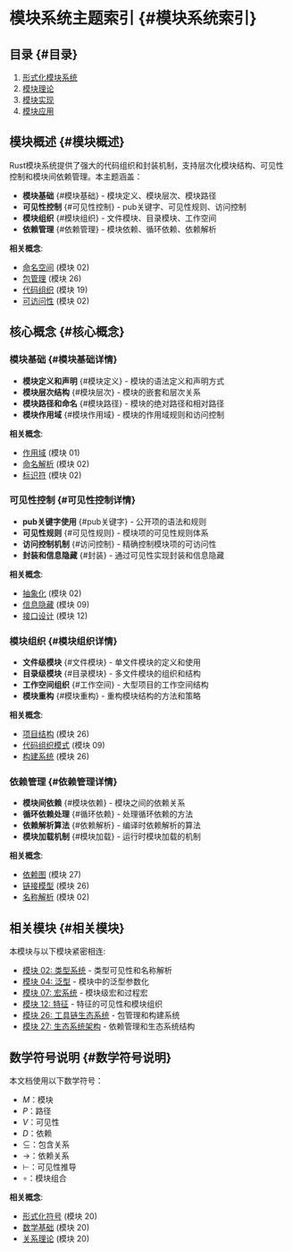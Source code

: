 # 模块系统主题索引 {#模块系统索引}

## 目录 {#目录}

1. [形式化模块系统](01_formal_theory.md#模块系统概述)
2. [模块理论](02_module_theory.md#模块理论概述)
3. [模块实现](03_module_implementation.md#模块实现概述)
4. [模块应用](04_module_applications.md#模块应用概述)

## 模块概述 {#模块概述}

Rust模块系统提供了强大的代码组织和封装机制，支持层次化模块结构、可见性控制和模块间依赖管理。本主题涵盖：

- **模块基础** {#模块基础} - 模块定义、模块层次、模块路径
- **可见性控制** {#可见性控制} - pub关键字、可见性规则、访问控制
- **模块组织** {#模块组织} - 文件模块、目录模块、工作空间
- **依赖管理** {#依赖管理} - 模块依赖、循环依赖、依赖解析

**相关概念**:

- [命名空间](../02_type_system/01_formal_type_system.md#命名空间) (模块 02)
- [包管理](../26_toolchain_ecosystem/01_formal_theory.md#包管理) (模块 26)
- [代码组织](../19_advanced_language_features/01_formal_spec.md#代码组织) (模块 19)
- [可访问性](../02_type_system/01_formal_type_system.md#可访问性) (模块 02)

## 核心概念 {#核心概念}

### 模块基础 {#模块基础详情}

- **模块定义和声明** {#模块定义} - 模块的语法定义和声明方式
- **模块层次结构** {#模块层次} - 模块的嵌套和层次关系
- **模块路径和命名** {#模块路径} - 模块的绝对路径和相对路径
- **模块作用域** {#模块作用域} - 模块的作用域规则和访问控制

**相关概念**:

- [作用域](../01_ownership_borrowing/01_formal_theory.md#作用域) (模块 01)
- [命名解析](../02_type_system/01_formal_type_system.md#命名解析) (模块 02)
- [标识符](../02_type_system/01_formal_type_system.md#标识符) (模块 02)

### 可见性控制 {#可见性控制详情}

- **pub关键字使用** {#pub关键字} - 公开项的语法和规则
- **可见性规则** {#可见性规则} - 模块项的可见性规则体系
- **访问控制机制** {#访问控制} - 精确控制模块项的可访问性
- **封装和信息隐藏** {#封装} - 通过可见性实现封装和信息隐藏

**相关概念**:

- [抽象化](../02_type_system/01_formal_type_system.md#抽象化) (模块 02)
- [信息隐藏](../09_design_patterns/01_formal_theory.md#信息隐藏) (模块 09)
- [接口设计](../12_traits/01_formal_theory.md#接口设计) (模块 12)

### 模块组织 {#模块组织详情}

- **文件级模块** {#文件模块} - 单文件模块的定义和使用
- **目录级模块** {#目录模块} - 多文件模块的组织和结构
- **工作空间组织** {#工作空间} - 大型项目的工作空间结构
- **模块重构** {#模块重构} - 重构模块结构的方法和策略

**相关概念**:

- [项目结构](../26_toolchain_ecosystem/01_formal_theory.md#项目结构) (模块 26)
- [代码组织模式](../09_design_patterns/01_formal_theory.md#代码组织模式) (模块 09)
- [构建系统](../26_toolchain_ecosystem/01_formal_theory.md#构建系统) (模块 26)

### 依赖管理 {#依赖管理详情}

- **模块间依赖** {#模块依赖} - 模块之间的依赖关系
- **循环依赖处理** {#循环依赖} - 处理循环依赖的方法
- **依赖解析算法** {#依赖解析} - 编译时依赖解析的算法
- **模块加载机制** {#模块加载} - 运行时模块加载的机制

**相关概念**:

- [依赖图](../27_ecosystem_architecture/01_formal_theory.md#依赖图) (模块 27)
- [链接模型](../26_toolchain_ecosystem/01_formal_theory.md#链接模型) (模块 26)
- [名称解析](../02_type_system/01_formal_type_system.md#名称解析) (模块 02)

## 相关模块 {#相关模块}

本模块与以下模块紧密相连:

- [模块 02: 类型系统](../02_type_system/00_index.md#类型系统索引) - 类型可见性和名称解析
- [模块 04: 泛型](../04_generics/00_index.md#泛型索引) - 模块中的泛型参数化
- [模块 07: 宏系统](../07_process_management/00_index.md#进程管理索引) - 模块级宏和过程宏
- [模块 12: 特征](../12_traits/00_index.md#特征索引) - 特征的可见性和模块组织
- [模块 26: 工具链生态系统](../26_toolchain_ecosystem/00_index.md#工具链索引) - 包管理和构建系统
- [模块 27: 生态系统架构](../27_ecosystem_architecture/00_index.md#生态系统索引) - 依赖管理和生态系统结构

## 数学符号说明 {#数学符号说明}

本文档使用以下数学符号：

- $M$：模块
- $P$：路径
- $V$：可见性
- $D$：依赖
- $\subseteq$：包含关系
- $\rightarrow$：依赖关系
- $\vdash$：可见性推导
- $\circ$：模块组合

**相关概念**:

- [形式化符号](../20_theoretical_perspectives/01_programming_paradigms.md#形式化符号) (模块 20)
- [数学基础](../20_theoretical_perspectives/04_mathematical_foundations.md#数学基础) (模块 20)
- [关系理论](../20_theoretical_perspectives/04_mathematical_foundations.md#关系理论) (模块 20)
